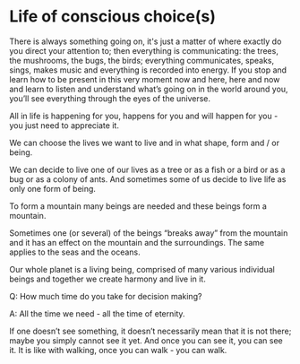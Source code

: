 # Life of conscious choice(s)

There is always something going on, it's just a matter of where exactly do you direct your attention to; then everything is communicating: the trees, the mushrooms, the bugs, the birds; everything communicates, speaks, sings, makes music and everything is recorded into energy. If you stop and learn how to be present in this very moment now and here, here and now and learn to listen and understand what’s going on in the world around you, you’ll see everything through the eyes of the universe. 

All in life is happening for you, happens for you and will happen for you - you just need to appreciate it.

  

We can choose the lives we want to live and in what shape, form and / or being. 

We can decide to live one of our lives as a tree or as a fish or a bird or as a bug or as a colony of ants. And sometimes some of us decide to live life as only one form of being.

  

To form a mountain many beings are needed and these beings form a mountain. 

Sometimes one (or several) of the beings “breaks away” from the mountain and it has an effect on the mountain and the surroundings. The same applies to the seas and the oceans. 

Our whole planet is a living being, comprised of many various individual beings and together we create harmony and live in it.

  

Q: How much time do you take for decision making?

A: All the time we need - all the time of eternity. 

  

If one doesn’t see something, it doesn’t necessarily mean that it is not there; maybe you simply cannot see it yet. And once you can see it, you can see it. It is like with walking, once you can walk - you can walk. 